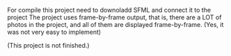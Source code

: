 For compile this project need to downoladd SFML and connect it to the project
The project uses frame-by-frame output, that is, there are a LOT of photos in the project, and all of them are displayed frame-by-frame. (Yes, it was not very easy to implement)


(This project is not finished.)
